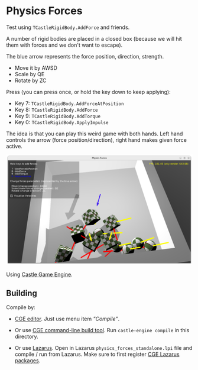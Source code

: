 # Physics Forces

Test using `TCastleRigidBody.AddForce` and friends.

A number of rigid bodies are placed in a closed box (because we will hit them with forces and we don't want to escape).

The blue arrow represents the force position, direction, strength.

- Move it by AWSD
- Scale by QE
- Rotate by ZC

Press (you can press once, or hold the key down to keep applying):

- Key 7: `TCastleRigidBody.AddForceAtPosition`
- Key 8: `TCastleRigidBody.AddForce`
- Key 9: `TCastleRigidBody.AddTorque`
- Key 0: `TCastleRigidBody.ApplyImpulse`

The idea is that you can play this weird game with both hands. Left hand controls the arrow (force position/direction), right hand makes given force active.

![Screenshot](screenshot.png)

Using [Castle Game Engine](https://castle-engine.io/).

## Building

Compile by:

- [CGE editor](https://castle-engine.io/manual_editor.php). Just use menu item _"Compile"_.

- Or use [CGE command-line build tool](https://castle-engine.io/build_tool). Run `castle-engine compile` in this directory.

- Or use [Lazarus](https://www.lazarus-ide.org/). Open in Lazarus `physics_forces_standalone.lpi` file and compile / run from Lazarus. Make sure to first register [CGE Lazarus packages](https://castle-engine.io/documentation.php).
